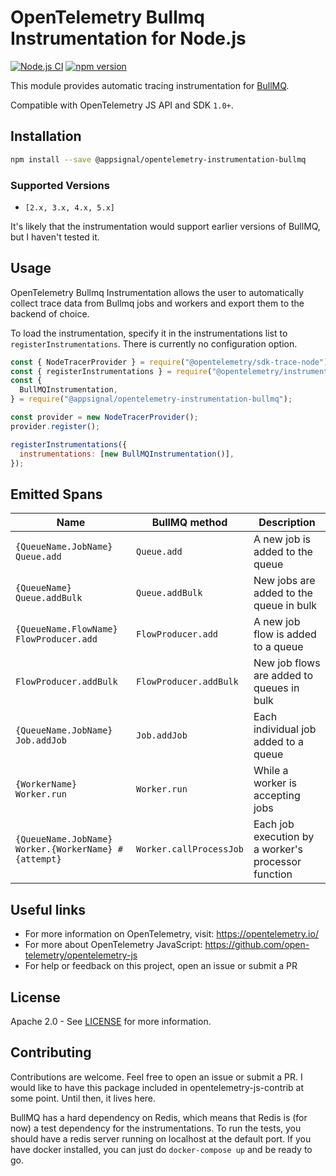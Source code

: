 # OpenTelemetry Bullmq Instrumentation for Node.js

[![Node.js CI](https://github.com/appsignal/opentelemetry-instrumentation-bullmq/actions/workflows/ci.yml/badge.svg?branch=main)](https://github.com/appsignal/opentelemetry-instrumentation-bullmq/actions/workflows/ci.yml)
[![npm version](https://badge.fury.io/js/@appsignal%2Fopentelemetry-instrumentation-bullmq.svg)](https://badge.fury.io/js/@appsignal%2Fopentelemetry-instrumentation-bullmq)

This module provides automatic tracing instrumentation for [BullMQ][bullmq-web-url].

Compatible with OpenTelemetry JS API and SDK `1.0+`.

## Installation

```bash
npm install --save @appsignal/opentelemetry-instrumentation-bullmq
```

### Supported Versions

- `[2.x, 3.x, 4.x, 5.x]`

It's likely that the instrumentation would support earlier versions of BullMQ, but I haven't tested it.

## Usage

OpenTelemetry Bullmq Instrumentation allows the user to automatically collect trace data from Bullmq jobs and workers and export them to the backend of choice.

To load the instrumentation, specify it in the instrumentations list to `registerInstrumentations`. There is currently no configuration option.

```javascript
const { NodeTracerProvider } = require("@opentelemetry/sdk-trace-node");
const { registerInstrumentations } = require("@opentelemetry/instrumentation");
const {
  BullMQInstrumentation,
} = require("@appsignal/opentelemetry-instrumentation-bullmq");

const provider = new NodeTracerProvider();
provider.register();

registerInstrumentations({
  instrumentations: [new BullMQInstrumentation()],
});
```

## Emitted Spans

| Name                                                 | BullMQ method           | Description                                         |
| ---------------------------------------------------- | ----------------------- | --------------------------------------------------- |
| `{QueueName.JobName} Queue.add`                      | `Queue.add            ` | A new job is added to the queue                     |
| `{QueueName} Queue.addBulk`                          | `Queue.addBulk        ` | New jobs are added to the queue in bulk             |
| `{QueueName.FlowName} FlowProducer.add`              | `FlowProducer.add     ` | A new job flow is added to a queue                  |
| `FlowProducer.addBulk  `                             | `FlowProducer.addBulk ` | New job flows are added to queues in bulk           |
| `{QueueName.JobName} Job.addJob`                     | `Job.addJob           ` | Each individual job added to a queue                |
| `{WorkerName} Worker.run`                            | `Worker.run           ` | While a worker is accepting jobs                    |
| `{QueueName.JobName} Worker.{WorkerName} #{attempt}` | `Worker.callProcessJob` | Each job execution by a worker's processor function |

## Useful links

- For more information on OpenTelemetry, visit: <https://opentelemetry.io/>
- For more about OpenTelemetry JavaScript: <https://github.com/open-telemetry/opentelemetry-js>
- For help or feedback on this project, open an issue or submit a PR

## License

Apache 2.0 - See [LICENSE][license-url] for more information.

[license-url]: https://opensource.org/licenses/Apache-2.0
[npm-url]: https://www.npmjs.com/package/@appsignal/opentelemetry-instrumentation-bullmq
[bullmq-web-url]: https://docs.bullmq.io/

## Contributing

Contributions are welcome. Feel free to open an issue or submit a PR. I would like to have this package included in opentelemetry-js-contrib at some point. Until then, it lives here.

BullMQ has a hard dependency on Redis, which means that Redis is (for now) a test dependency for the instrumentations. To run the tests, you should have a redis server running on localhost at the default port. If you have docker installed, you can just do `docker-compose up` and be ready to go.
